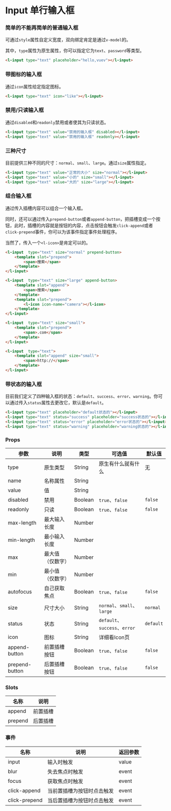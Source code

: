 # Input 单行输入框

### 简单的不能再简单的普通输入框

可通过`style`属性自定义宽度，双向绑定肯定是通过`v-model`的。

其中，`type`属性为原生属性，你可以指定它为`text`、`password`等类型。

<ClientOnly>
<l-input type="text" placeholder="hello,vuev"></l-input>
</ClientOnly>

```html
<l-input type="text" placeholder="hello,vuev"></l-input>
```

### 带图标的输入框
通过`icon`属性给定指定图标。

<ClientOnly>
<l-input type="text" icon="like"></l-input>
</ClientOnly>

```html
<l-input type="text" icon="like"></l-input>
```

### 禁用/只读输入框
通过`disabled`和`readonly`禁用或者使其为只读状态。

<ClientOnly>
<l-input type="text" value="禁用的输入框" disabled></l-input>
<l-input type="text" value="只读的输入框" readonly></l-input>
</ClientOnly>

```html
<l-input type="text" value="禁用的输入框" disabled></l-input>
<l-input type="text" value="禁用的输入框" readonly></l-input>
```

### 三种尺寸
目前提供三种不同的尺寸：`normal`、`small`、`large`。通过`size`属性指定。

<ClientOnly>
<l-input type="text" value="正常的大小" size="normal"></l-input>
<l-input type="text" value="小的" size="small"></l-input>
<l-input type="text" value="大的" size="large"></l-input>
</ClientOnly>

```html
<l-input type="text" value="正常的大小" size="normal"></l-input>
<l-input type="text" value="小的" size="small"></l-input>
<l-input type="text" value="大的" size="large"></l-input>
```

### 组合输入框
通过传入插槽内容可以组合一个输入框。

同时，还可以通过传入`prepend-button`或者`append-button`，把插槽变成一个按钮，此时，插槽的内容就是按钮的内容，点击按钮会触发`click-append`或者`click-prepend`事件，你可以为该事件指定事件处理程序。

当然了，传入一个`<l-icon>`是肯定可以的。

<ClientOnly>
<l-input type="text" size="normal" prepend-button>
<template slot="prepend">
<span>搜索</span>
</template>
</l-input>

<l-input type="text" size="large" append-button>
<template slot="append">
<span>搜索</span>
</template>
<template slot="prepend">
<l-icon icon-name="camera"></l-icon>
</template>
</l-input>

<l-input type="text" size="small">
<template slot="prepend">
<span>.com</span>
</template>
</l-input>

<l-input type="text">
<template slot="append">
<span>http://</span>
</template>
</l-input>
</ClientOnly>

```html
<l-input  type="text" size="normal" prepend-button>
    <template slot="prepend">
        <span>搜索</span>
    </template>
</l-input>

<l-input  type="text" size="large" append-button>
    <template slot="append">
        <span>搜索</span>
    </template>
    <template slot="prepend">
        <l-icon icon-name="camera"></l-icon>
    </template>
</l-input>

<l-input  type="text" size="small">
    <template slot="prepend">
        <span>.com</span>
    </template>
</l-input>

<l-input  type="text">
    <template slot="append" size="small">
        <span>http://</span>
    </template>
</l-input>
```

### 带状态的输入框
目前我们定义了四种输入框的状态：`default`、`success`、`error`、`warning`。你可以通过传入`status`属性去更改它，默认是`default`。

<ClientOnly>
<l-input type="text" placeholder="default状态的"></l-input>
<l-input type="text" status="success" placeholder="success状态的"></l-input>
<l-input type="text" status="error" placeholder="error状态的"></l-input>
<l-input type="text" status="warning" placeholder="warning状态的"></l-input>
</ClientOnly>

```html
<l-input type="text" placeholder="default状态的"></l-input>
<l-input type="text" status="success" placeholder="success状态的"></l-input>
<l-input type="text" status="error" placeholder="error状态的"></l-input>
<l-input type="text" status="warning" placeholder="warning状态的"></l-input>
```

### Props
| 参数 | 说明 | 类型 | 可选值 | 默认值 |
|---|---|---|---|---|
|type| 原生类型 | String | 原生有什么就有什么 | 无 |
|name| 名称属性 | String |  |  |
|value| 值 | String |  |  |
|disabled| 禁用 | Boolean | `true`、`false` | `false` |
|readonly| 只读 | Boolean | `true`、`false` | `false` |
|max-length| 最大输入长度 | Number | | |
|min-length| 最小输入长度 | Number | | |
|max| 最大值（仅数字） | Number | | |
|min| 最小值（仅数字） | Number | | |
|autofocus| 自己获取焦点 | Boolean | `true`、`false` | `false` |
|size| 尺寸大小 | String | `normal`、`small`、`large` | `normal` |
|status| 状态 | String | `default`、`success`、`error` | `default` |
|icon| 图标 | String | 详细看Icon页 | |
|append-button| 前置插槽按钮 | Boolean | `true`、`false` | `false` |
|prepend-button| 后置插槽按钮 | Boolean | `true`、`false` | `false` |

### Slots
| 名称 | 说明 |
| --- | --- |
| append | 前置插槽 |
| prepend | 后置插槽 |

### 事件
| 名称 | 说明 | 返回参数 |
| --- | --- | --- |
| input | 输入时触发 | value |
| blur | 失去焦点时触发 | event |
| focus | 获取焦点时触发 | event |
| click-append | 当前置插槽为按钮时点击触发 | event |
| click-prepend | 当后置插槽为按钮时点击触发 | event |
